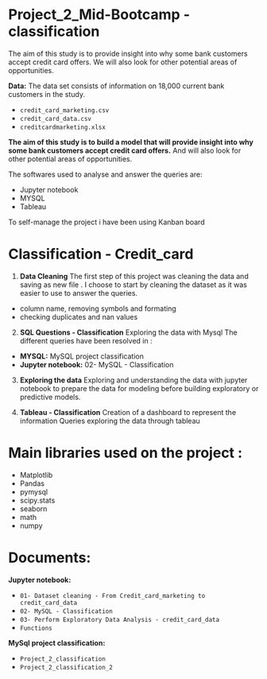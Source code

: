 # Project_2_Mid-Bootcamp - classification

The aim of this study is to provide insight into why some bank customers accept credit card offers. 
We will also look for other potential areas of opportunities.


**Data:** The data set consists of information on 18,000 current bank customers in the study.
- `credit_card_marketing.csv`
- `credit_card_data.csv`
- `creditcardmarketing.xlsx`

**The aim of this study is to build a model that will provide insight into why some bank customers accept credit card offers.**
And will also look for other potential areas of opportunities.



The softwares used to analyse and answer the queries are:
 - Jupyter notebook
 - MYSQL
 - Tableau 


To self-manage the project i have been using Kanban board







# Classification - Credit_card

01. **Data Cleaning**
   The first step of this project was cleaning the data and saving as new file .
   I choose to start by cleaning the dataset as it was easier to use to answer the queries.
   - column name, removing  symbols and formating
   - checking duplicates and nan values



02. **SQL Questions - Classification**
   Exploring the data with Mysql
   The different queries have been resolved in :
   - **MYSQL:** MySQL project classification
   - **Jupyter notebook:** 02- MySQL - Classification






03. **Exploring the data**
   Exploring and understanding the data with jupyter notebook to prepare the data for modeling before building exploratory or predictive models.




04. **Tableau - Classification**
   Creation of a dashboard to represent the information
   Queries exploring the data through tableau

 

# Main libraries used on the project  :
- Matplotlib
- Pandas
- pymysql
- scipy.stats
- seaborn
- math
- numpy
 



# Documents:
**Jupyter notebook:**
- `01- Dataset cleaning - From Credit_card_marketing to credit_card_data`
- `02- MySQL - Classification`
- `03- Perform Exploratory Data Analysis - credit_card_data`
- `Functions` 


**MySql project classification:**
- `Project_2_classification`
- `Project_2_classification_2`

 
 

